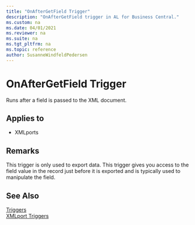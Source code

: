 ```yaml
---
title: "OnAfterGetField Trigger"
description: "OnAfterGetField trigger in AL for Business Central."
ms.custom: na
ms.date: 04/01/2021
ms.reviewer: na
ms.suite: na
ms.tgt_pltfrm: na
ms.topic: reference
author: SusanneWindfeldPedersen
---
```


# OnAfterGetField Trigger
Runs after a field is passed to the XML document.  
  
## Applies to  
- XMLports  
  
## Remarks  
 This trigger is only used to export data. This trigger gives you access to the field value in the record just before it is exported and is typically used to manipulate the field.  
  
## See Also  
 [Triggers](devenv-triggers.md)  
 [XMLport Triggers](devenv-xmlport-triggers.md)  
